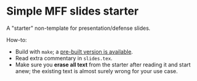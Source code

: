 # Simple MFF slides starter

A "starter" non-template for presentation/defense slides.

How-to:

- Build with `make`; a [pre-built version is available](build/slides.pdf).
- Read extra commentary in `slides.tex`.
- Make sure you __erase all text__ from the starter after reading it and start
  anew; the existing text is almost surely wrong for your use case.
